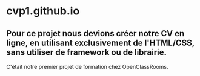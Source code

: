 # cvp1.github.io

## Pour ce projet nous devions créer notre CV en ligne, en utilisant exclusivement de l'HTML/CSS, sans utiliser de framework ou de librairie.
C'était notre premier projet de formation chez OpenClassRooms. 
